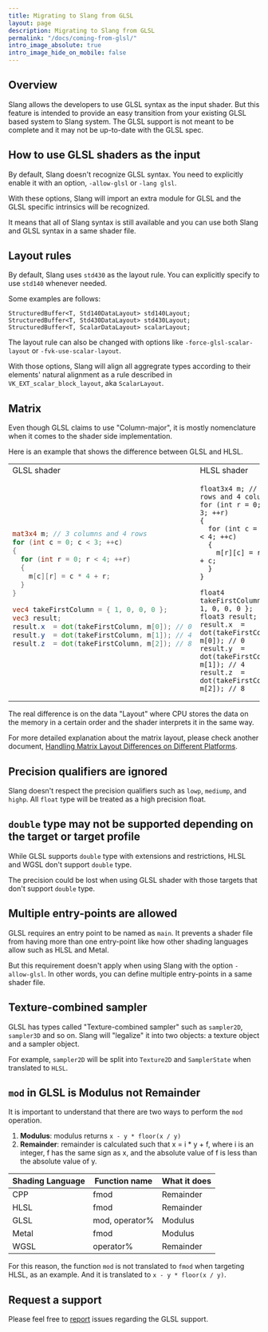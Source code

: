 ```yaml
---
title: Migrating to Slang from GLSL
layout: page
description: Migrating to Slang from GLSL
permalink: "/docs/coming-from-glsl/"
intro_image_absolute: true
intro_image_hide_on_mobile: false
---
```



## Overview
Slang allows the developers to use GLSL syntax as the input shader. But this feature is intended to provide an easy transition from your existing GLSL based system to Slang system. The GLSL support is not meant to be complete and it may not be up-to-date with the GLSL spec.

## How to use GLSL shaders as the input
By default, Slang doesn't recognize GLSL syntax. You need to explicitly enable it with an option, `-allow-glsl` or `-lang glsl`.

With these options, Slang will import an extra module for GLSL and the GLSL specific intrinsics will be recognized.

It means that all of Slang syntax is still available and you can use both Slang and GLSL syntax in a same shader file.

## Layout rules
By default, Slang uses `std430` as the layout rule. You can explicitly specify to use `std140` whenever needed.

Some examples are follows:
```
StructuredBuffer<T, Std140DataLayout> std140Layout;
StructuredBuffer<T, Std430DataLayout> std430Layout;
StructuredBuffer<T, ScalarDataLayout> scalarLayout;
```

The layout rule can also be changed with options like `-force-glsl-scalar-layout` or `-fvk-use-scalar-layout`.

With those options, Slang will align all aggregrate types according to their elements' natural alignment as a rule described in `VK_EXT_scalar_block_layout`, aka `ScalarLayout`.

## Matrix
Even though GLSL claims to use "Column-major", it is mostly nomenclature when it comes to the shader side implementation.

Here is an example that shows the difference between GLSL and HLSL.
<table>
<tr><td>GLSL shader</td><td>HLSL shader</td></tr>
<tr><td>
  
```glsl
mat3x4 m; // 3 columns and 4 rows
for (int c = 0; c < 3; ++c)
{
  for (int r = 0; r < 4; ++r)
  {
    m[c][r] = c * 4 + r;
  }
}

vec4 takeFirstColumn = { 1, 0, 0, 0 };
vec3 result;
result.x  = dot(takeFirstColumn, m[0]); // 0
result.y  = dot(takeFirstColumn, m[1]); // 4
result.z  = dot(takeFirstColumn, m[2]); // 8
```
</td><td>
  
```hlsl
float3x4 m; // 3 rows and 4 columns
for (int r = 0; r < 3; ++r)
{
  for (int c = 0; c < 4; ++c)
  {
    m[r][c] = r * 4 + c;
  }
}

float4 takeFirstColumn = { 1, 0, 0, 0 };
float3 result;
result.x  = dot(takeFirstColumn, m[0]); // 0
result.y  = dot(takeFirstColumn, m[1]); // 4
result.z  = dot(takeFirstColumn, m[2]); // 8
```
</td></tr></table>

The real difference is on the data "Layout" where CPU stores the data on the memory in a certain order and the shader interprets it in the same way.

For more detailed explanation about the matrix layout, please check another document, [Handling Matrix Layout Differences on Different Platforms](https://shader-slang.com/slang/user-guide/a1-01-matrix-layout.html).

## Precision qualifiers are ignored
Slang doesn't respect the precision qualifiers such as `lowp`, `mediump`, and `highp`. All `float` type will be treated as a high precision float.

## `double` type may not be supported depending on the target or target profile
While GLSL supports `double` type with extensions and restrictions, HLSL and WGSL don't support `double` type.

The precision could be lost when using GLSL shader with those targets that don't support `double` type.

## Multiple entry-points are allowed
GLSL requires an entry point to be named as `main`. It prevents a shader file from having more than one entry-point like how other shading languages allow such as HLSL and Metal.

But this requirement doesn't apply when using Slang with the option `-allow-glsl`. In other words, you can define multiple entry-points in a same shader file.

## Texture-combined sampler
GLSL has types called "Texture-combined sampler" such as `sampler2D`, `sampler3D` and so on. Slang will "legalize" it into two objects: a texture object and a sampler object.

For example, `sampler2D` will be split into `Texture2D` and `SamplerState` when translated to `HLSL`.

## `mod` in GLSL is Modulus not Remainder
It is important to understand that there are two ways to perform the `mod` operation.
 1. **Modulus**: modulus returns `x - y * floor(x / y)`
 2. **Remainder**: remainder is calculated such that x = i * y + f, where i is an integer, f has the same sign as x, and the absolute value of f is less than the absolute value of y.

| Shading Language | Function name  | What it does |
|------------------|----------------|--------------|
| CPP              | fmod           | Remainder    |
| HLSL             | fmod           | Remainder    |
| GLSL             | mod, operator% | Modulus      |
| Metal            | fmod           | Modulus      |
| WGSL             | operator%      | Remainder    |

For this reason, the function `mod` is not translated to `fmod` when targeting HLSL, as an example. And it is translated to `x - y * floor(x / y)`.

## Request a support
Please feel free to [report](github.com/shader-slang/slang/issues) issues regarding the GLSL support.

